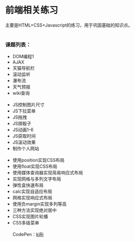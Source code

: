  前端相关练习
===
主要是HTML+CSS+Javascript的练习，用于巩固基础的知识点。
<br><br>
### 课题列表：
+ DOM编程1
+ AJAX
+ 天猫导航栏
+ 滚动监听
+ 瀑布流
+ 天气预报
+ wiki查询
<br><br>
+ JS控制图片尺寸
+ JS下拉菜单
+ JS拖拽
+ JS掷骰子
+ JS动画1-6
+ JS获取时间
+ JS滚动效果
+ 制作个人网站
<br><br>
+ 使用position实现CSS布局
+ 使用float实现CSS布局
+ 使用媒体查询器实现简易响应式布局
+ 实现网格与多列文字布局
+ 弹性盒快速布局
+ calc实现自适应布局
+ 网格实现响应式布局
+ 使用负margin实现多列等高
+ 三种方法实现绝对居中
+ CSS实现图片轮播
+ CSS多级菜单
<br><br>
CodePen：<a target="_blank" href="http://codepen.io/kiRinoi/#">kiRi</a>
